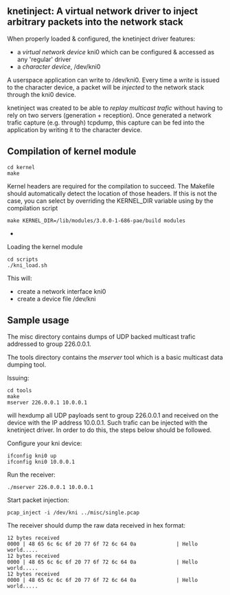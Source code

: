 knetinject: A virtual network driver to inject arbitrary packets into the network stack
---------------------------------------------------------------------------------------

When properly loaded & configured, the knetinject driver features:
- a *virtual network device* kni0 which can be configured & accessed as any 'regular' driver
- a *character device*, /dev/kni0 

A userspace application can write to /dev/kni0. Every time a *write* is issued to the character device, a packet will be *injected* to the network stack through the kni0 device.

knetinject was created to be able to *replay multicast trafic* without having to rely on two servers (generation + reception). Once generated a network trafic capture (e.g. through) tcpdump, this capture can be fed into the application by writing it to the character device.

Compilation of kernel module
----------------------------

```
cd kernel
make
```

Kernel headers are required for the compilation to succeed. The Makefile should automatically detect the location of those headers. If this is not the case, you can select by overriding the KERNEL_DIR variable using by the compilation script

```
make KERNEL_DIR=/lib/modules/3.0.0-1-686-pae/build modules
```
-
Loading the kernel module

```
cd scripts
./kni_load.sh
```

This will:
* create a network interface kni0
* create a device file /dev/kni

Sample usage
------------

The misc directory contains dumps of UDP backed multicast trafic addressed to group 226.0.0.1. 

The tools directory contains the *mserver* tool which is a basic multicast data dumping tool.

Issuing:
```
cd tools
make
mserver 226.0.0.1 10.0.0.1
```
will hexdump all UDP payloads sent to group 226.0.0.1 and received on the device with the IP address 10.0.0.1. Such trafic can be injected with the knetinject driver. In order to do this, the steps below should be followed.

Configure your kni device:
```
ifconfig kni0 up
ifconfig kni0 10.0.0.1
```

Run the receiver:
```
./mserver 226.0.0.1 10.0.0.1
```

Start packet injection:
```
pcap_inject -i /dev/kni ../misc/single.pcap
```

The receiver should dump the raw data received in hex format:
```
12 bytes received
0000 | 48 65 6c 6c 6f 20 77 6f 72 6c 64 0a             | Hello world.....
12 bytes received
0000 | 48 65 6c 6c 6f 20 77 6f 72 6c 64 0a             | Hello world.....
12 bytes received
0000 | 48 65 6c 6c 6f 20 77 6f 72 6c 64 0a             | Hello world.....
```

